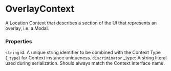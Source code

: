 # OverlayContext
A Location Context that describes a section of the UI that represents an overlay, i.e. a Modal.

### Properties
`string` id: A unique string identifier to be combined with the Context Type (`_type`) 
for Context instance uniqueness.
`discriminator` _type: A string literal used during serialization. Should always match the Context interface name.
